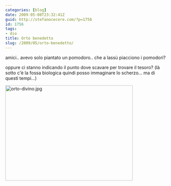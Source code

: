 ```yaml
---
categories: [blog]
date: 2009-05-08T23:32:41Z
guid: http://stefanocecere.com/?p=1756
id: 1756
tags:
- dio
title: Orto benedetto
slug: /2009/05/orto-benedetto/
---
```


amici.. avevo solo piantato un pomodoro.. che a lassù piacciono i pomodori?
  
oppure ci stanno indicando il punto dove scavare per trovare il tesoro? (là sotto c'è la fossa biologica quindi posso immaginare lo scherzo… ma di questi tempi…)

<img class="aligncenter size-medium wp-image-1755" title="orto-divino.jpg" src="http://stefanocecere.com/wp-content/uploads/sites/3/2009/05/orto-divino-400x300.jpg" alt="orto-divino.jpg" width="400" height="300" />